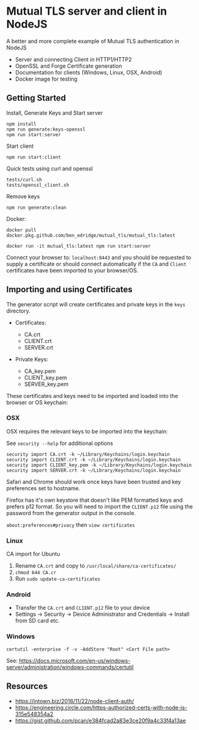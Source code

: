 # Mutual TLS server and client in NodeJS

A better and more complete example of Mutual TLS authentication in NodeJS

- Server and connecting Client in HTTP1/HTTP2
- OpenSSL and Forge Certificate generation
- Documentation for clients (Windows, Linux, OSX, Android)
- Docker image for testing

## Getting Started

Install, Generate Keys and Start server
```
npm install
npm run generate:keys-openssl
npm run start:server
```

Start client
```
npm run start:client
```

Quick tests using curl and openssl
```
tests/curl.sh
tests/openssl_client.sh
```

Remove keys
```
npm run generate:clean
```

Docker:
```
docker pull docker.pkg.github.com/ben_edridge/mutual_tls/mutual_tls:latest

docker run -it mutual_tls:latest npm run start:server
```

Connect your browser to: `localhost:8443` and you should be requested to supply a certificate or should connect automatically if the `CA` and `Client`
certificates have been imported to your browser/OS.

## Importing and using Certificates

The generator script will create certificates and private keys in the `keys` directory.

- Certificates:
  - CA.crt
  - CLIENT.crt
  - SERVER.crt

- Private Keys:
  - CA_key.pem
  - CLIENT_key.pem
  - SERVER_key.pem

These certificates and keys need to be imported and loaded into the browser or OS keychain:

### OSX

OSX requires the relevant keys to be imported into the keychain:

See `security --help` for additional options

```
security import CA.crt -k ~/Library/Keychains/login.keychain
security import CLIENT.crt -k ~/Library/Keychains/login.keychain
security import CLIENT_key.pem -k ~/Library/Keychains/login.keychain
security import SERVER.crt -k ~/Library/Keychains/login.keychain
```

Safari and Chrome should work once keys have been trusted and key preferences set to hostname.

Firefox has it's own keystore that doesn't like PEM formatted keys and prefers p12 format.
So you will need to import the `CLIENT.p12` file using the password from the generator output in the console.

`about:preferences#privacy` then `view certificates`

### Linux

CA import for Ubuntu

1. Rename `CA.crt` and copy to `/usr/local/share/ca-certificates/`
2. `chmod 644 CA.cr`
3. Run `sudo update-ca-certificates`

### Android

- Transfer the `CA.crt` and `CLIENT.p12` file to your device
- Settings -> Security -> Device Administrator and Credentials -> Install from SD card etc.

### Windows

```
certutil -enterprise -f -v -AddStore "Root" <Cert File path>
```

See: 
https://docs.microsoft.com/en-us/windows-server/administration/windows-commands/certutil

## Resources
- https://intown.biz/2016/11/22/node-client-auth/
- https://engineering.circle.com/https-authorized-certs-with-node-js-315e548354a2
- https://gist.github.com/pcan/e384fcad2a83e3ce20f9a4c33f4a13ae


